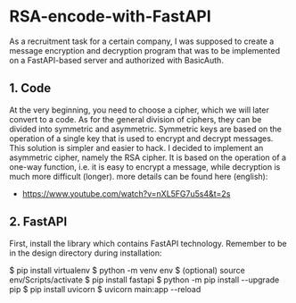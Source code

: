 # RSA-encode-with-FastAPI
As a recruitment task for a certain company, I was supposed to create a message encryption and decryption program that was to be implemented on a FastAPI-based server and authorized with BasicAuth.

## 1. Code
At the very beginning, you need to choose a cipher, which we will later convert to a code. As for the general division of ciphers, they can be divided into symmetric and asymmetric. Symmetric keys are based on the operation of a single key that is used to encrypt and decrypt messages. This solution is simpler and easier to hack. I decided to implement an asymmetric cipher, namely the RSA cipher. It is based on the operation of a one-way function, i.e. it is easy to encrypt a message, while decryption is much more difficult (longer).
more details can be found here (english):
- https://www.youtube.com/watch?v=nXL5FG7u5s4&t=2s 

## 2. FastAPI
First, install the library which contains FastAPI technology. Remember to be in the design directory during installation:

$ pip install virtualenv
$ python -m venv env
$ (optional) source env/Scripts/activate
$ pip install fastapi
$ python -m pip install --upgrade pip
$ pip install uvicorn 
$ uvicorn main:app --reload
